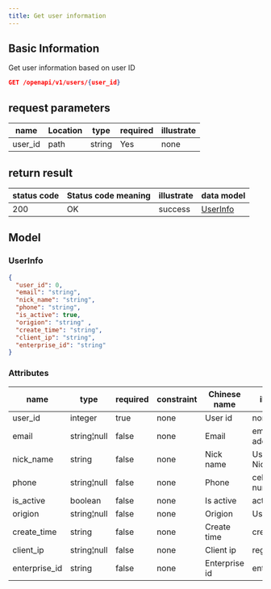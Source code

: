 ```yaml
---
title: Get user information
---
```


## Basic Information

Get user information based on user ID

```json title="请求路径"
GET /openapi/v1/users/{user_id}
```

## request parameters

| name    | Location | type   | required | illustrate |
| ------- | -------- | ------ | -------- | ---------- |
| user_id | path     | string | Yes      | none       |



## return result

| status code | Status code meaning | illustrate | data model            |
| ----------- | ------------------- | ---------- | --------------------- |
| 200         | OK                  | success    | [UserInfo](#UserInfo) |


## Model

### UserInfo

```json
{
  "user_id": 0,
  "email": "string",
  "nick_name": "string",
  "phone": "string",
  "is_active": true,
  "origion": "string" ,
  "create_time": "string",
  "client_ip": "string",
  "enterprise_id": "string"
}

```
### Attributes

| name          | type        | required | constraint | Chinese name  | illustrate       |
| ------------- | ----------- | -------- | ---------- | ------------- | ---------------- |
| user_id       | integer     | true     | none       | User id       | none             |
| email         | string¦null | false    | none       | Email         | email address    |
| nick_name     | string      | false    | none       | Nick name     | User's Nickname  |
| phone         | string¦null | false    | none       | Phone         | cellphone number |
| is_active     | boolean     | false    | none       | Is active     | active state     |
| origion       | string¦null | false    | none       | Origion       | User source      |
| create_time   | string      | false    | none       | Create time   | creation time    |
| client_ip     | string¦null | false    | none       | Client ip     | register ip      |
| enterprise_id | string      | false    | none       | Enterprise id | enterprise_id    |



